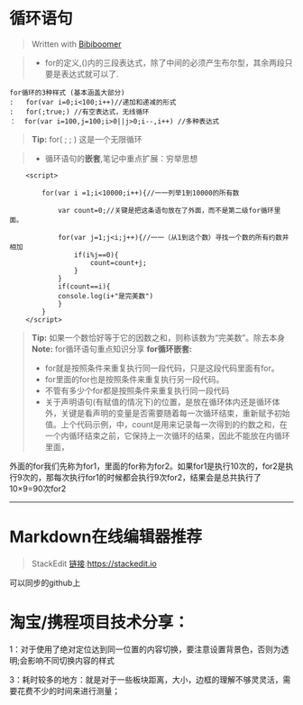 # 循环语句 
> Written with [Bibiboomer](http://github.com/bibiboomer)



> - for的定义,()内的三段表达式，除了中间的必须产生布尔型，其余两段只要是表达式就可以了.
```
for循环的3种样式 (基本涵盖大部分)
:   for(var i=0;i<100;i++)//递加和递减的形式
:   for(;true;) //有空表达式，无线循环
：  for(var i=100,j=100;i>0||j>0;i--,i++) //多种表达式
```

> **Tip:** for( ; ; )  这是一个无限循环

>- 循环语句的**嵌套**,笔记中重点扩展：穷举思想
```
    <script>

        for(var i =1;i<10000;i++){//一一列举1到10000的所有数
            
            var count=0;//关键是把这条语句放在了外面，而不是第二级for循环里面。
                        
            for(var j=1;j<i;j++){//一一（从1到这个数）寻找一个数的所有约数并相加
                if(i%j==0){
                    count=count+j;
                }
            }
            if(count==i){
            console.log(i+"是完美数")
            }
        }
    </script>
```
> **Tip:** 如果一个数恰好等于它的因数之和，则称该数为“完美数”。除去本身
> **Note:** for循环语句重点知识分享
> **for循环嵌套:**
> - for就是按照条件来重复执行同一段代码，只是这段代码里面有for。
> - for里面的for也是按照条件来重复执行另一段代码。
> - 不管有多少个for都是按照条件来重复执行同一段代码
> - 关于声明语句(有赋值的情况下)的位置，是放在循环体内还是循环体外，关键是看声明的变量是否需要随着每一次循环结束，重新赋予初始值。上个代码示例，中，count是用来记录每一次得到的约数之和，在一个内循环结束之前，它保持上一次循环的结果，因此不能放在内循环里面，


外面的for我们先称为for1，里面的for称为for2。如果for1是执行10次的，for2是执行9次的，那每次执行for1的时候都会执行9次for2，结果会是总共执行了10×9=90次for2

----------
# Markdown在线编辑器推荐
> StackEdit [链接](https://stackedit.io):https://stackedit.io   

可以同步的github上


# 淘宝/携程项目技术分享：
  1：对于使用了绝对定位达到同一位置的内容切换，要注意设置背景色，否则为透明;会影响不同切换内容的样式


  3：耗时较多的地方：就是对于一些板块距离，大小，边框的理解不够灵灵活，需要花费不少的时间来进行测量；